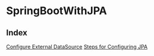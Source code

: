# SpringBootWithJPA

## Index

[Configure External DataSource](https://github.com/arun786/SpringBootWithJPA/blob/master/ConfiguringExternalDatabase.md)
[Steps for Configuring JPA](https://github.com/arun786/SpringBootWithJPA/blob/master/StepsForPersistingData.md)